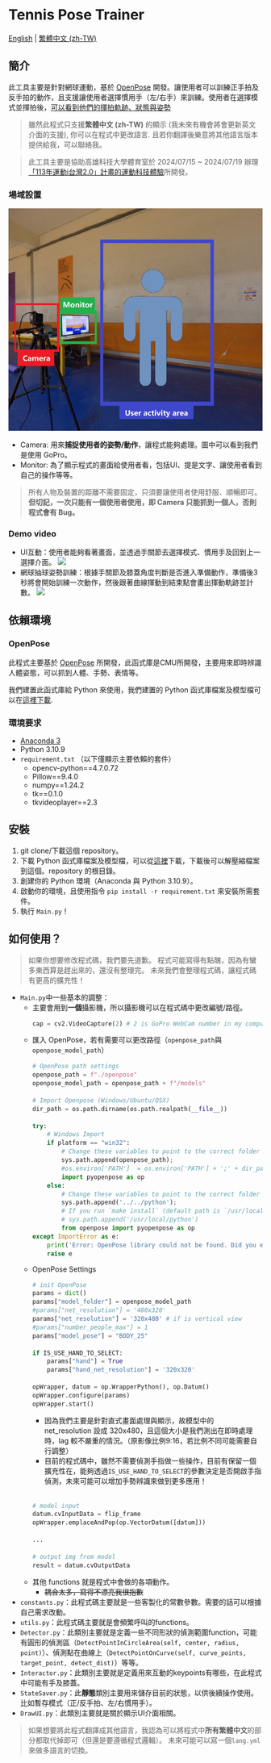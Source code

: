 Tennis Pose Trainer
===

[English](/README.md) | [繁體中文 (zh-TW)](/README-zh.md)

## 簡介
此工具主要是針對網球運動，基於 [OpenPose](https://github.com/CMU-Perceptual-Computing-Lab/openpose) 開發。讓使用者可以訓練正手拍及反手拍的動作，且支援讓使用者選擇慣用手（左/右手）來訓練。使用者在選擇模式並揮拍後，<u>可以看到他們的揮拍軌跡、狀態與姿勢</u>

> 雖然此程式只支援**繁體中文 (zh-TW)** 的顯示 (我未來有機會將會更新英文介面的支援), 你可以在程式中更改語言. 且若你翻譯後樂意將其他語言版本提供給我，可以聯絡我。

> 此工具主要是協助高雄科技大學體育室於 2024/07/15 ~ 2024/07/19 辦理[「113年運動i台灣2.0」計畫的運動科技體驗](https://isports.sa.gov.tw/Apps/TIS/TIS02/TIS0201M_02V1.aspx?SYS=TIS&MENU_PRG_CD=1&ITEM_PRG_CD=2&PKNO=40332)所開發。

### 場域設置
![](/demo/FeildSetting.JPG)
- Camera: 用來**捕捉使用者的姿勢/動作**，讓程式能夠處理。圖中可以看到我們是使用 GoPro。
- Monitor: 為了顯示程式的畫面給使用者看，包括UI、提是文字、讓使用者看到自己的操作等等。
> 所有人物及裝置的距離不需要固定，只須要讓使用者使用舒服、順暢即可。
> **但切記，一次只能有一個使用者使用，即 Camera 只能抓到一個人，否則程式會有 Bug。**

### Demo video
- UI互動：使用者能夠看著畫面，並透過手關節去選擇模式、慣用手及回到上一選擇介面。
![](/demo/demo_ui.gif)
- 網球抽球姿勢訓練：根據手關節及膝蓋角度判斷是否進入準備動作，準備後3秒將會開始訓練一次動作，然後跟著曲線揮動到結束點會畫出揮動軌跡並計數。
![](/demo/demo.gif)

## 依賴環境
### OpenPose
此程式主要基於 [OpenPose](https://github.com/CMU-Perceptual-Computing-Lab/openpose) 所開發，此函式庫是CMU所開發，主要用來即時辨識人體姿態，可以抓到人體、手勢、表情等。

我們建置此函式庫給 Python 來使用，我們建置的 Python 函式庫檔案及模型檔可以在[這裡下載](https://github.com/KalinLai-void/TennisPoseTrainer/releases/download/OpenPose/openpose.zip).

### 環境要求
- [Anaconda 3](https://www.anaconda.com/)
- Python 3.10.9
- ```requirement.txt``` （以下僅顯示主要依賴的套件）
  - opencv-python==4.7.0.72
  - Pillow==9.4.0
  - numpy==1.24.2
  - tk==0.1.0
  - tkvideoplayer==2.3

## 安裝
1. git clone/下載這個 repository。
2. 下載 Python 函式庫檔案及模型檔，可以從[這裡](https://github.com/KalinLai-void/TennisPoseTrainer/releases/download/OpenPose/openpose.zip)下載，下載後可以解壓縮檔案到這個。repository 的根目錄。
3. 創建你的 Python 環境（Anaconda 與 Python 3.10.9）。
4. 啟動你的環境，且使用指令 ```pip install -r requirement.txt``` 來安裝所需套件。
5. 執行 ```Main.py```！

## 如何使用？
> 如果你想要修改程式碼，我們要先道歉。
> 程式可能寫得有點醜，因為有蠻多東西算是趕出來的，還沒有整理完。
> 未來我們會整理程式碼，讓程式碼有更高的擴充性！

- ```Main.py```中一些基本的調整：
  - 主要會用到**一個**攝影機，所以攝影機可以在程式碼中更改編號/路徑。
    ```python
    cap = cv2.VideoCapture(2) # 2 is GoPro WebCam number in my computer
    ```
  - 匯入 OpenPose，若有需要可以更改路徑（```openpose_path```與```openpose_model_path```）
    ```python
    # OpenPose path settings
    openpose_path = f"./openpose"
    openpose_model_path = openpose_path + f"/models"

    # Import Openpose (Windows/Ubuntu/OSX)
    dir_path = os.path.dirname(os.path.realpath(__file__))

    try:
        # Windows Import
        if platform == "win32":
            # Change these variables to point to the correct folder (Release/x64 etc.)
            sys.path.append(openpose_path);
            #os.environ['PATH']  = os.environ['PATH'] + ';' + dir_path + '/../../x64/Release;' +  dir_path + '/../../bin;'
            import pyopenpose as op
        else:
            # Change these variables to point to the correct folder (Release/x64 etc.)
            sys.path.append('../../python');
            # If you run `make install` (default path is `/usr/local/python` for Ubuntu), you can also access the OpenPose/python module from there. This will install OpenPose and the python library at your desired installation path. Ensure that this is in your python path in order to use it.
            # sys.path.append('/usr/local/python')
            from openpose import pyopenpose as op
    except ImportError as e:
        print('Error: OpenPose library could not be found. Did you enable `BUILD_PYTHON` in CMake and have this Python script in the right folder?')
        raise e
    ```
  - OpenPose Settings
    ```python
    # init OpenPose
    params = dict()
    params["model_folder"] = openpose_model_path
    #params["net_resolution"] = '480x320'
    params["net_resolution"] = '320x480' # if is vertical view
    #params["number_people_max"] = 1
    params["model_pose"] = "BODY_25"
    
    if IS_USE_HAND_TO_SELECT:
        params["hand"] = True
        params["hand_net_resolution"] = '320x320'
    
    opWrapper, datum = op.WrapperPython(), op.Datum()
    opWrapper.configure(params)
    opWrapper.start()
    ```
    - 因為我們主要是針對直式畫面處理與顯示，故模型中的 net_resolution 設成 320x480，且這個大小是我們測出在即時處理時，lag 較不嚴重的情況。（原影像比例9:16，若比例不同可能需要自行調整）
    - 目前的程式碼中，雖然不需要偵測手指做一些操作，目前有保留一個擴充性在，能夠透過```IS_USE_HAND_TO_SELECT```的參數決定是否開啟手指偵測，未來可能可以增加手勢辨識來做到更多應用！
    ```python

    # model input
    datum.cvInputData = flip_frame
    opWrapper.emplaceAndPop(op.VectorDatum([datum]))

    ...

    # output img from model
    result = datum.cvOutputData
    ```
  - 其他 functions 就是程式中會做的各項動作。
    - ~~耦合太多，寫得不漂亮我很抱歉~~
- ```constants.py```：此程式碼主要就是一些客製化的常數參數。需要的話可以根據自己需求改動。
- ```utils.py```：此程式碼主要就是會頻繁呼叫的functions。
- ```Detector.py```：此類別主要就是定義一些不同形狀的偵測範圍function，可能有圓形的偵測區（```DetectPointInCircleArea(self, center, radius, point)```）、偵測點在曲線上（```DetectPointOnCurve(self, curve_points, target_point, detect_dist)```）等等。
- ```Interactor.py```：此類別主要就是定義用來互動的keypoints有哪些，在此程式中可能有手及膝蓋。
- ```StateSaver.py```：此**靜態**類別主要用來儲存目前的狀態，以供後續操作使用。比如暫存模式（正/反手拍、左/右慣用手）。
- ```DrawUI.py```：此類別主要就是關於顯示UI介面相關。

> 如果想要將此程式翻譯成其他語言，我認為可以將程式中**所有繁體中文**的部分都取代掉即可（但還是要遵循程式邏輯）。
> 未來可能可以寫一個`lang.yml`來做多語言的切換。